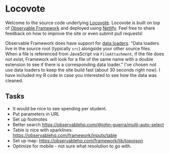 # Locovote

Welcome to the source code underlying [Locovote](https://locovote.com/). Locovote is built on top of [Observable Framework](https://observablehq.com/framework/) and deployed using [Netlify](https://www.netlify.com/). Feel free to share feedback on how to improve the site or even submit pull requests!

Observable Framework does have support for [data loaders](https://observablehq.com/framework/data-loaders). "Data loaders live in the source root (typically `src`) alongside your other source files. When a file is referenced from JavaScript via `FileAttachment`, if the file does not exist, Framework will look for a file of the same name with a double extension to see if there is a corresponding data loader." I've chosen not use data loaders to keep the site build fast (about 30 seconds right now). I have included my R code in case you interested to see how the data was cleaned.

## Tasks

- It would be nice to see spending per student.
- Put parameters in URL
- Set up footnotes
- Better search https://observablehq.com/@john-guerra/multi-auto-select
- Table is nice with sparklines: https://observablehq.com/framework/inputs/table
- Set up map: https://observablehq.com/framework/lib/topojson
- Optimize for mobile - not sure what resolution to go with.
